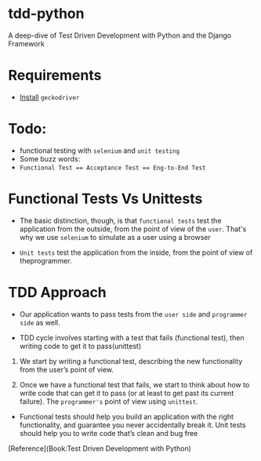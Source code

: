 # tdd-python
A deep-dive of Test Driven Development with Python and the Django Framework

# Requirements
- [Install](https://askubuntu.com/questions/870530/how-to-install-geckodriver-in-ubuntu) `geckodriver`
# Todo:
- functional testing with `selenium` and `unit testing`
- Some buzz words:
- `Functional Test == Acceptance Test == Eng-to-End Test`

# Functional Tests Vs Unittests
- The basic distinction, though, is that
`functional tests` test the application from the outside, from the point of view of the `user`. That's why we use `selenium` to simulate as a user using a browser

- `Unit tests` test the application from the inside, from the point of view of theprogrammer.

# TDD Approach
- Our application wants to pass tests from the `user side` and `programmer side` as well.

- TDD cycle involves starting with a test that fails (functional test), then writing code to get it to pass(unittest)

1. We start by writing a functional test, describing the new functionality from the user’s point of view.

2. Once we have a functional test that fails, we start to think about how to write code that can get it to pass (or at least to get past its current failure). The `programmer's` point of view using `unittest`.

- Functional tests should help you build an application with the right functionality, and guarantee you never accidentally break it. Unit tests should help you to write code that’s clean and bug free














[Reference](Book:Test Driven Development with Python)